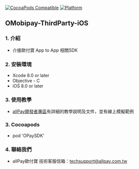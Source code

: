 
[![CocoaPods Compatible](https://img.shields.io/cocoapods/v/OPaySDK.svg)](https://img.shields.io/cocoapods/v/OPaySDK.svg)
[![Platform](https://img.shields.io/cocoapods/p/OPaySDK.svg?style=flat)](https://img.shields.io/cocoapods/p/OPaySDK.svg?style=flat)

## OMobipay-ThirdParty-iOS

### 1. 介紹

* 介接歐付寶 App to App 相關SDK

### 2. 安裝環境

* Xcode 8.0 or later
* Objective - C
* iOS 8.0 or later

### 3. 使用教學

* [allPay開發者專區][]有詳細的教學說明及文件，並有線上模擬範例

### 3. Cocoapods

* pod 'OPaySDK'

### 4. 聯絡我們

* allPay歐付寶 技術客服信箱：techsupport@allpay.com.tw

[allPay開發者專區]: https://developers.allpay.com.tw/